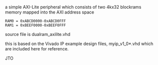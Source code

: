 a simple AXI-Lite peripheral which consists of two 4kx32 blockrams memory mapped into the AXI address space


	RAM0 = 0xABCD0000-0xABCD0FFF
	RAM1 = 0xBEEF0000-0xBEEF0FFF

source file is dualram_axilite.vhd

this is based on the Vivado IP example design files, myip_v1_0*.vhd which are included here for reference.

JTO



